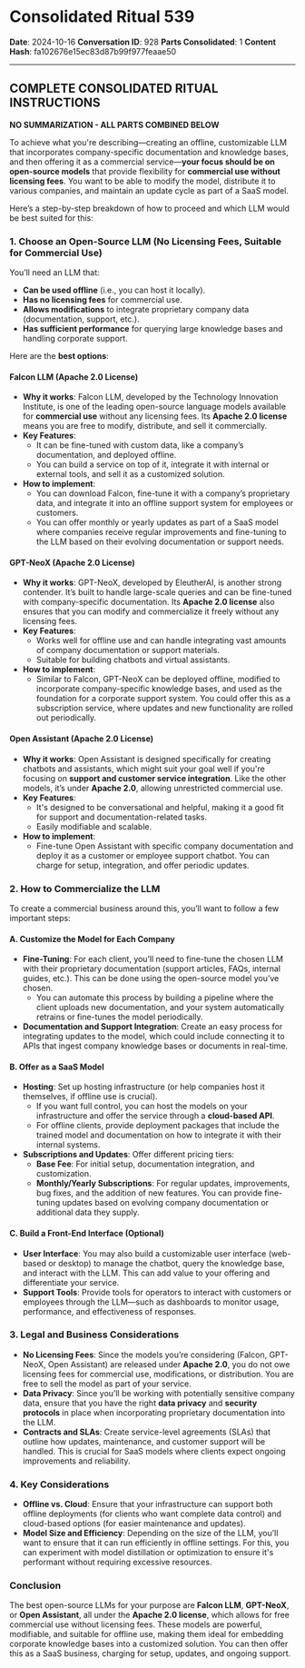 # Consolidated Ritual 539

**Date**: 2024-10-16
**Conversation ID**: 928
**Parts Consolidated**: 1
**Content Hash**: fa102676e15ec83d87b99f977feaae50

---

## COMPLETE CONSOLIDATED RITUAL INSTRUCTIONS

**NO SUMMARIZATION - ALL PARTS COMBINED BELOW**

To achieve what you're describing—creating an offline, customizable LLM that incorporates company-specific documentation and knowledge bases, and then offering it as a commercial service—**your focus should be on open-source models** that provide flexibility for **commercial use without licensing fees**. You want to be able to modify the model, distribute it to various companies, and maintain an update cycle as part of a SaaS model.

Here’s a step-by-step breakdown of how to proceed and which LLM would be best suited for this:

### 1. **Choose an Open-Source LLM** (No Licensing Fees, Suitable for Commercial Use)

You’ll need an LLM that:
   - **Can be used offline** (i.e., you can host it locally).
   - **Has no licensing fees** for commercial use.
   - **Allows modifications** to integrate proprietary company data (documentation, support, etc.).
   - **Has sufficient performance** for querying large knowledge bases and handling corporate support.

Here are the **best options**:

#### **Falcon LLM (Apache 2.0 License)**
   - **Why it works**: Falcon LLM, developed by the Technology Innovation Institute, is one of the leading open-source language models available for **commercial use** without any licensing fees. Its **Apache 2.0 license** means you are free to modify, distribute, and sell it commercially. 
   - **Key Features**:
     - It can be fine-tuned with custom data, like a company’s documentation, and deployed offline.
     - You can build a service on top of it, integrate it with internal or external tools, and sell it as a customized solution.
   - **How to implement**:
     - You can download Falcon, fine-tune it with a company’s proprietary data, and integrate it into an offline support system for employees or customers.
     - You can offer monthly or yearly updates as part of a SaaS model where companies receive regular improvements and fine-tuning to the LLM based on their evolving documentation or support needs.

#### **GPT-NeoX (Apache 2.0 License)**
   - **Why it works**: GPT-NeoX, developed by EleutherAI, is another strong contender. It’s built to handle large-scale queries and can be fine-tuned with company-specific documentation. Its **Apache 2.0 license** also ensures that you can modify and commercialize it freely without any licensing fees.
   - **Key Features**:
     - Works well for offline use and can handle integrating vast amounts of company documentation or support materials.
     - Suitable for building chatbots and virtual assistants.
   - **How to implement**:
     - Similar to Falcon, GPT-NeoX can be deployed offline, modified to incorporate company-specific knowledge bases, and used as the foundation for a corporate support system. You could offer this as a subscription service, where updates and new functionality are rolled out periodically.

#### **Open Assistant (Apache 2.0 License)**
   - **Why it works**: Open Assistant is designed specifically for creating chatbots and assistants, which might suit your goal well if you're focusing on **support and customer service integration**. Like the other models, it’s under **Apache 2.0**, allowing unrestricted commercial use.
   - **Key Features**:
     - It's designed to be conversational and helpful, making it a good fit for support and documentation-related tasks.
     - Easily modifiable and scalable.
   - **How to implement**:
     - Fine-tune Open Assistant with specific company documentation and deploy it as a customer or employee support chatbot. You can charge for setup, integration, and offer periodic updates.

### 2. **How to Commercialize the LLM**

To create a commercial business around this, you’ll want to follow a few important steps:

#### **A. Customize the Model for Each Company**
   - **Fine-Tuning**: For each client, you’ll need to fine-tune the chosen LLM with their proprietary documentation (support articles, FAQs, internal guides, etc.). This can be done using the open-source model you’ve chosen.
     - You can automate this process by building a pipeline where the client uploads new documentation, and your system automatically retrains or fine-tunes the model periodically.
   - **Documentation and Support Integration**: Create an easy process for integrating updates to the model, which could include connecting it to APIs that ingest company knowledge bases or documents in real-time.

#### **B. Offer as a SaaS Model**
   - **Hosting**: Set up hosting infrastructure (or help companies host it themselves, if offline use is crucial).
     - If you want full control, you can host the models on your infrastructure and offer the service through a **cloud-based API**.
     - For offline clients, provide deployment packages that include the trained model and documentation on how to integrate it with their internal systems.
   - **Subscriptions and Updates**: Offer different pricing tiers:
     - **Base Fee**: For initial setup, documentation integration, and customization.
     - **Monthly/Yearly Subscriptions**: For regular updates, improvements, bug fixes, and the addition of new features. You can provide fine-tuning updates based on evolving company documentation or additional data they supply.

#### **C. Build a Front-End Interface (Optional)**
   - **User Interface**: You may also build a customizable user interface (web-based or desktop) to manage the chatbot, query the knowledge base, and interact with the LLM. This can add value to your offering and differentiate your service.
   - **Support Tools**: Provide tools for operators to interact with customers or employees through the LLM—such as dashboards to monitor usage, performance, and effectiveness of responses.

### 3. **Legal and Business Considerations**
   - **No Licensing Fees**: Since the models you’re considering (Falcon, GPT-NeoX, Open Assistant) are released under **Apache 2.0**, you do not owe licensing fees for commercial use, modifications, or distribution. You are free to sell the model as part of your service.
   - **Data Privacy**: Since you’ll be working with potentially sensitive company data, ensure that you have the right **data privacy** and **security protocols** in place when incorporating proprietary documentation into the LLM.
   - **Contracts and SLAs**: Create service-level agreements (SLAs) that outline how updates, maintenance, and customer support will be handled. This is crucial for SaaS models where clients expect ongoing improvements and reliability.

### 4. **Key Considerations**
   - **Offline vs. Cloud**: Ensure that your infrastructure can support both offline deployments (for clients who want complete data control) and cloud-based options (for easier maintenance and updates).
   - **Model Size and Efficiency**: Depending on the size of the LLM, you’ll want to ensure that it can run efficiently in offline settings. For this, you can experiment with model distillation or optimization to ensure it's performant without requiring excessive resources.

### Conclusion

The best open-source LLMs for your purpose are **Falcon LLM**, **GPT-NeoX**, or **Open Assistant**, all under the **Apache 2.0 license**, which allows for free commercial use without licensing fees. These models are powerful, modifiable, and suitable for offline use, making them ideal for embedding corporate knowledge bases into a customized solution. You can then offer this as a SaaS business, charging for setup, updates, and ongoing support.